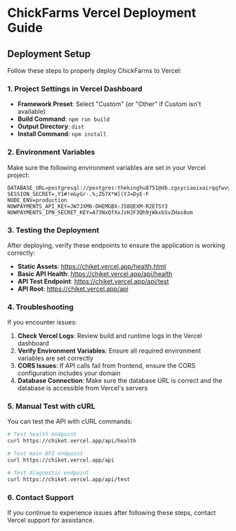 # ChickFarms Vercel Deployment Guide

## Deployment Setup

Follow these steps to properly deploy ChickFarms to Vercel:

### 1. Project Settings in Vercel Dashboard

- **Framework Preset**: Select "Custom" (or "Other" if Custom isn't available)
- **Build Command**: `npm run build`
- **Output Directory**: `dist`
- **Install Command**: `npm install`

### 2. Environment Variables

Make sure the following environment variables are set in your Vercel project:

```
DATABASE_URL=postgresql://postgres:thekinghu8751@db.zgsyciaoixairqqfwvyt.supabase.co:5432/postgres
SESSION_SECRET=,Y1#!e&yGr-.%;Zb7X*W](YJ=DyE-F
NODE_ENV=production
NOWPAYMENTS_API_KEY=JW7JXM6-DHEMGBX-J58QEXM-R2ETSY3
NOWPAYMENTS_IPN_SECRET_KEY=A73NxQfXxJzHJF3Qh9jWkxbSvZHas8um
```

### 3. Testing the Deployment

After deploying, verify these endpoints to ensure the application is working correctly:

- **Static Assets**: https://chiket.vercel.app/health.html
- **Basic API Health**: https://chiket.vercel.app/api/health
- **API Test Endpoint**: https://chiket.vercel.app/api/test
- **API Root**: https://chiket.vercel.app/api

### 4. Troubleshooting

If you encounter issues:

1. **Check Vercel Logs**: Review build and runtime logs in the Vercel dashboard
2. **Verify Environment Variables**: Ensure all required environment variables are set correctly
3. **CORS Issues**: If API calls fail from frontend, ensure the CORS configuration includes your domain
4. **Database Connection**: Make sure the database URL is correct and the database is accessible from Vercel's servers

### 5. Manual Test with cURL

You can test the API with cURL commands:

```bash
# Test health endpoint
curl https://chiket.vercel.app/api/health

# Test main API endpoint
curl https://chiket.vercel.app/api

# Test diagnostic endpoint
curl https://chiket.vercel.app/api/test
```

### 6. Contact Support

If you continue to experience issues after following these steps, contact Vercel support for assistance.